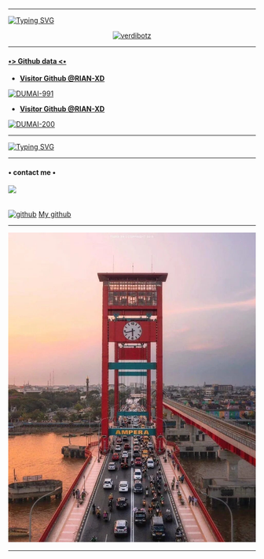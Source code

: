 ____

[![Typing SVG](https://readme-typing-svg.herokuapp.com?font=Koulen&size=25&duration=10000&color=F70000&center=true&vCenter=true&multiline=true&width=600&lines=Selamat+Datang%2C+Jangan+Lupa+DiFollow+My+GitHub%F0%9F%98%87%F0%9F%98%87)](https://git.io/typing-svg)

<p align="center">
  <a href="https://ibb.co/QQX130c"><img src="http://readme-typing-svg.herokuapp.com?color=1C71FA&center=true&vCenter=true&multiline=false&lines=haii+my+name+Ahdi+riansyah;suport+my+acount+github" alt="verdibotz">
</p>

____

#### •> Github data <•

>

* **Visitor Github @RIAN-XD**

![DUMAI-991](https://komarev.com/ghpvc/?username=RIAN-XD&color=blue)

* **Visitor Github @RIAN-XD**

![DUMAI-200](https://komarev.com/ghpvc/?username=RIAN-XD&color=red)

>

____

[![Typing SVG](https://readme-typing-svg.herokuapp.com?font=Koulen&size=25&duration=10000&color=F70000&center=true&vCenter=true&multiline=true&width=600&lines=Rian+x+nano+•+Ilham+rk%F0%9F%98%87%F0%9F%98%87)](https://git.io/typing-svg)



____

#### • contact me •

[![](https://img.shields.io/badge/Whatsapp-CHAT-red?logo=Whatsapp&logoColor=Brightgreen&labelColor=white)](https://wa.me/6285874085305?text=Asalamualaikum+bang) <br><br>

[<img src='https://cdn.jsdelivr.net/npm/simple-icons@3.0.1/icons/github.svg' alt='github' height='40'>](https://github.com/RIAN-XD) <a href="https://github.com/RIAN-XD">My github</a>  

____

![i.jpeg](https://github.com/RIAN-XD/RIAN-XD/blob/05a91ec6aebee208c08ae3fa046b0277fd96083c/i.jpeg)

____









